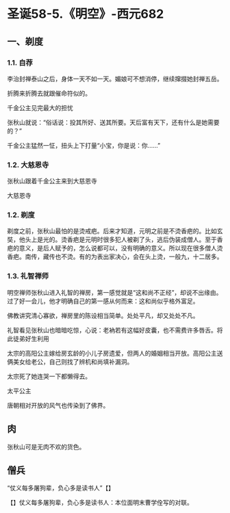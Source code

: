 # 圣诞58-5.《明空》-西元682

## 一、剃度

### 1.1. 自荐

李治封禅泰山之后，身体一天不如一天。媚娘可不想消停，继续撺掇她封禅五岳。

折腾来折腾去就跟催命符似的。

千金公主见完最大的担忧

张秋山就说：“俗话说：投其所好、送其所要。天后富有天下，还有什么是她需要的？”

千金公主猛然一怔，扭头上下打量“小宝，你是说：你……”

### 1.2. 大慈恩寺



张秋山跟着千金公主来到大慈恩寺

大慈恩寺

### 1.2. 剃度

剃度之前，张秋山最怕的是烫戒疤。后来才知道，元明之前是不烫香疤的。比如玄奘，他头上是光的。烫香疤是元明时很多犯人被剃了头，逃后伪装成僧人。至于香疤的意义，是后人赋予的，怎么说都可以，没有明确的意义。所以现在很多僧人烫香疤。南传，藏传也不烫。有的为表出家决心，会在头上烫，一般九，十二居多。



### 1.3. 礼智禅师

明空禅师张秋山进入礼智的禅房，第一感觉就是“这和尚不正经”，却说不出缘由。过了好一会儿，他才明确自己的第一感从何而来：这和尚似乎格外富足。

佛教讲究清心寡欲，禅房里的陈设相当简单。处处平凡，却又处处不凡。



礼智看见张秋山也暗暗吃惊，心说：老衲若有这幅好皮囊，也不需费许多唇舌。将此徒弟好生利用



太宗的高阳公主嫁给房玄龄的小儿子房遗爱，但两人的婚姻相当开放。高阳公主送俩美女给老公，自己则找了辨机和尚填补漏洞。

太宗死了她连哭一下都懒得去。

太平公主

唐朝相对开放的风气也传染到了佛界。

## 肉

张秋山可是无肉不欢的货色。



## 僧兵

“仗义每多屠狗辈，负心多是读书人”【】

【】仗义每多屠狗辈，负心多是读书人：本位面明末曹学佺写的对联。

